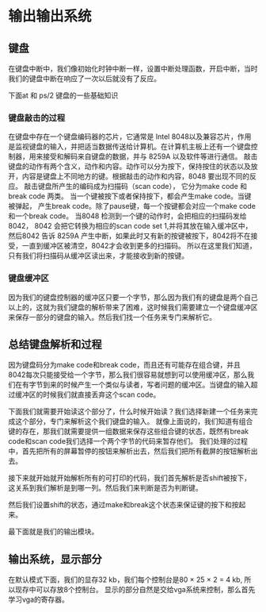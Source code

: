 # 输出输出系统

## 键盘

在键盘中断中，我们像初始化时钟中断一样，设置中断处理函数，开启中断，当时我们的键盘中断在响应了一次以后就没有了反应。

下面at 和 ps/2 键盘的一些基础知识

### 键盘敲击的过程

在键盘中存在一个键盘编码器的芯片，它通常是 Intel 8048以及兼容芯片，作用是监视键盘的输入，并把适当数据传送给计算机。在计算机主板上还有一个键盘控制器，用来接受和解码来自键盘的数据，并与 8259A 以及软件等进行通信。
敲击键盘的动作有两个含义，动作和内容。动作可以分为按下，保持按住的状态以及放开，内容是键盘上不同地方的键。根据敲击的动作和内容，8048 要出现不同的反应。
敲击键盘所产生的编码成为扫描码（scan code）， 它分为make code 和break code 两类。 当一个键被按下或者保持按下，都会产生make code。当键被弹起， 产生break code。除了pause键，每一个按键都会对应一个make code和一个break code。
当8048 检测到一个键的动作时，会把相应的扫描码发给8042， 8042 会把它转换为相应的scan code set 1,并将其放在输入缓冲区中，然后8042 告诉 8259A 产生中断，如果此时又有新的按键被按下，8042将不在接受，一直到缓冲区被清空，8042才会收到更多的扫描码。
所以在这里我们知道，只有我们将扫描码从缓冲区读出来，才能接收到新的按键。

### 键盘缓冲区

因为我们的键盘控制器的缓冲区只要一个字节，那么因为我们有的键盘是两个自己以上的，这就为我们键盘的解析带来了困难，这时候我们需要建立一个键盘缓冲区来保存一部分的键盘的输入。然后我们找一个任务来专门来解析它。

## 总结键盘解析和过程

因为键盘码分为make code和break code，而且还有可能存在组合键，并且8042每次只能接受给一个字节，那么我们很容易就想到可以使用缓冲区，那么我们在有字节到来的时候产生一个类似与读者，写者问题的缓冲区。当键盘的输入超过缓冲区的时候我们就直接丢弃这个scan code。

下面我们就需要开始读这个部分了，什么时候开始读？我们选择新建一个任务来完成这个部分，专门来解析这个我们键盘的输入。
就像上面说的，我们知道有组合键的存在，那我们就需要提供一组数据来保存这些组合键的状态，既然有break code和scan code我们选择一个两个字节的代码来暂存他们。
我们处理的过程中，首先把所有的屏幕暂停的按钮来解析出去，然后我们把所有截屏的按钮解析出去。

接下来就开始就开始解析所有的可打印的代码，我们首先解析是否shift被按下，这关系到我们解析是到哪一列。然后我们来判断是否为判断键。

然后我们设置shift的状态，通过make和break这个状态来保证键的按下和按起来。

最下面就是我们的输出模块。

## 输出系统，显示部分

在默认模式下面，我们的显存32 kb，我们每个控制台是80 × 25 × 2 = 4 kb, 所以现存中可以存放8个控制台。
显示的部分自然是交给vga系统来控制，那么首先学习vga的寄存器。
